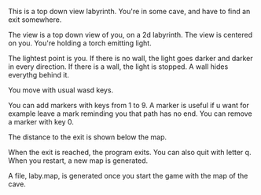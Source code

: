 This is a top down view labyrinth.
You're in some cave, and have to find an exit somewhere.

The view is a top down view of you, on a 2d labyrinth.
The view is centered on you. You're holding a torch emitting light.

The lightest point is you.
If there is no wall, the light goes darker and darker in every direction.
If there is a wall, the light is stopped.
A wall hides everythg behind it.

You move with usual wasd keys.

You can add markers with keys from 1 to 9.
A marker is useful if u want for example leave a mark reminding you that path has no end.
You can remove a marker with key 0.

The distance to the exit is shown below the map.

When the exit is reached, the program exits. You can also quit with letter q.
When you restart, a new map is generated.

A file, laby.map, is generated once you start the game with the map of the cave.
